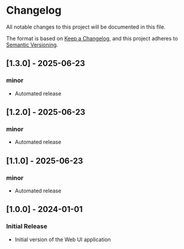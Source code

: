 # Changelog

All notable changes to this project will be documented in this file.

The format is based on [Keep a Changelog](https://keepachangelog.com/en/1.0.0/),
and this project adheres to [Semantic Versioning](https://semver.org/spec/v2.0.0.html).




## [1.3.0] - 2025-06-23

### minor
- Automated release


## [1.2.0] - 2025-06-23

### minor
- Automated release


## [1.1.0] - 2025-06-23

### minor
- Automated release


## [1.0.0] - 2024-01-01

### Initial Release
- Initial version of the Web UI application